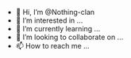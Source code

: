 - 👋 Hi, I’m @Nothing-clan
- 👀 I’m interested in ...
- 🌱 I’m currently learning ...
- 💞️ I’m looking to collaborate on ...
- 📫 How to reach me ...

<!---
Nothing-clan/Nothing-clan is a ✨ special ✨ repository because its `README.md` (this file) appears on your GitHub profile.
You can click the Preview link to take a look at your changes.
--->
